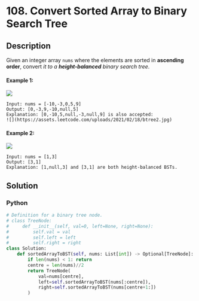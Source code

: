 # 108. Convert Sorted Array to Binary Search Tree

## Description
Given an integer array `nums` where the elements are sorted in **ascending order**, convert *it to a* ***height-balanced*** *binary search tree*.

#### Example 1:
![](https://assets.leetcode.com/uploads/2021/02/18/btree1.jpg)
```
Input: nums = [-10,-3,0,5,9]
Output: [0,-3,9,-10,null,5]
Explanation: [0,-10,5,null,-3,null,9] is also accepted:
![](https://assets.leetcode.com/uploads/2021/02/18/btree2.jpg)
```

#### Example 2:

![](https://assets.leetcode.com/uploads/2021/02/18/btree.jpg)
```
Input: nums = [1,3]
Output: [3,1]
Explanation: [1,null,3] and [3,1] are both height-balanced BSTs.
```


## Solution

### Python
```python
# Definition for a binary tree node.
# class TreeNode:
#     def __init__(self, val=0, left=None, right=None):
#         self.val = val
#         self.left = left
#         self.right = right
class Solution:
    def sortedArrayToBST(self, nums: List[int]) -> Optional[TreeNode]:
        if len(nums) < 1: return
        centre = len(nums)//2
        return TreeNode(
            val=nums[centre],
            left=self.sortedArrayToBST(nums[:centre]),
            right=self.sortedArrayToBST(nums[centre+1:])
        )
```